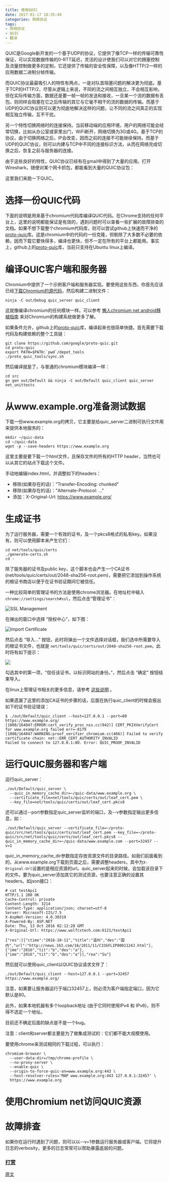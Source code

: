 ```yaml
---
title: 使用QUIC
date: 2017-01-17 18:35:49
categories: 网络协议
tags:
- 网络协议
- QUIC
- 翻译
---
```


QUIC是Google新开发的一个基于UDP的协议，它提供了像TCP一样的传输可靠性保证，可以实现数据传输的0-RTT延迟，灵活的设计使我们可以对它的拥塞控制及流量控制做更多的定制，它还提供了传输的安全性保障，以及像HTTP/2一样的应用数据二进制分帧传输。
<!--more-->
而QUIC协议最最吸引人的特性有两点，一是对队首阻塞问题的解决更为彻底。基于TCP的HTTP/2，尽管从逻辑上来说，不同的流之间相互独立，不会相互影响，但在实际传输方面，数据还是要一帧一帧的发送和接收，一旦某一个流的数据有丢包，则同样会阻塞在它之后传输的其它与它毫不相干的流的数据的传输。而基于UDP的QUIC协议则可以更为彻底地解决这样的问题，让不同的流之间真正的实现相互独立传输，互不干扰。

另一个特性切换网络时的连接保持。当前移动端的应用环境，用户的网络可能会经常切换，比如从办公室或家里出门，WiFi断开，网络切换为3G或4G。基于TCP的协议，由于切换网络之后，IP会改变，因而之前的连接不可能继续保持。而基于UDP的QUIC协议，则可以内建与TCP中不同的连接标识方法，从而在网络完成切换之后，恢复之前与服务器的连接。

由于这些良好的特性，QUIC协议已经有在gmail中得到了大量的应用。打开Wireshark，随便对某个网卡抓包，都能看到大量的QUIC协议包：


这里我们来跑一下QUIC。

# 选择一份QUIC代码

下面的说明是用来基于chromium代码库编译QUIC代码。在Chrome支持的任何平台上，这里的说明都能保证是有效的，遇到问题时可以查看一些扩展的故障排查的文档。如果不想下载整个chromium代码库，则可以尝试github上快速而干净的[proto-quic](https://github.com/google/proto-quic)库。这是chromium中的代码的一份克隆，但剔除了大多数不必要的依赖，因而下载它要快得多，编译也更快，但不一定在所有的平台上都能用。事实上，github上的[proto-quic](https://github.com/google/proto-quic)库，当前只支持在Ubuntu linux上编译。

# 编译QUIC客户端和服务器

Chromium中提供了一个示例客户端和服务器实现。要使用这些东西，你首先应该已经[下载Chromium的源代码](http://www.chromium.org/developers/how-tos/get-the-code)，然后构建二进制文件：
```
ninja -C out/Debug quic_server quic_client
```
这就像编译chromium的任何模块一样。可以参考 [懒人chromium net android移植指南](http://www.jianshu.com/p/9d7a6e9ed777) 来对Chromium的构建系统做更多了解。

如果条件允许，github上的[proto-quic](https://github.com/google/proto-quic)库，编译起来也很简单快捷。首先需要下载代码及构建依赖的整个工具链：
```
git clone https://github.com/google/proto-quic.git
cd proto-quic
export PATH=$PATH:`pwd`/depot_tools
./proto_quic_tools/sync.sh
```
然后编译就是了，与普通的chromium模块编译一样：
```
cd src
gn gen out/Default && ninja -C out/Default quic_client quic_server net_unittests
```
# 从www.example.org准备测试数据
下载一份www.example.org的拷贝，它主要是给quic_server二进制可执行文件用来提供本地服务的：
```
mkdir ~/quic-data
cd ~/quic-data
wget -p --save-headers https://www.example.org
```
这里主要是要下载一个html文件，且保存文件的所有的HTTP header，当然也可以从其它的站点下载这个文件。

手动地编辑index.html，并调整如下的headers：

 * 移除(如果存在的话)："Transfer-Encoding: chunked"
 * 移除(如果存在的话)："Alternate-Protocol: ..."
 * 添加：X-Original-Url: https://www.example.org/

# 生成证书
为了运行服务器，需要一个有效的证书，及一个pkcs8格式的私有key。如果没有，则可以使用脚本来产生它们：
```
cd net/tools/quic/certs
./generate-certs.sh
cd -
```
除了服务器的证书及public key，这个脚本也会产生一个CA证书 (net/tools/quic/certs/out/2048-sha256-root.pem)，需要把它添加到操作系统的根证书商店以便于在证书验证期间它被信任。

一种比较简单的管理证书的方法是使用chrome浏览器。在地址栏中输入 `chrome://settings/search#ssl`，然后点击“管理证书”：

![SSL Management](https://www.wolfcstech.com/images/1315506-a39ee579a3606059.png)

在弹出的窗口中选择 “授权中心”，如下图：

![Import Certificate](https://www.wolfcstech.com/images/1315506-8512bcbe2d529253.png)

然后点击 “导入...” 按钮，此时将弹出一个文件选择对话框，我们选中所需要导入的根证书文件，也就是 `net/tools/quic/certs/out/2048-sha256-root.pem`，此时将有如下提示：

![](https://www.wolfcstech.com/images/1315506-deed629c07d27313.png)

勾选其中的第一项，“信任该证书，以标识网站的身份。”，然后点击 “确定” 按钮结束导入。

在linux上管理证书相关的更多信息，请参考 [这些说明](https://chromium.googlesource.com/chromium/src/+/master/docs/linux_cert_management.md) 。

如果遗漏了这里的添加CA证书的步骤的话，后面在执行quic_client的时候会报出如下的证书验证错误：
```
$ ./out/Default/quic_client --host=127.0.0.1 --port=80 https://www.example.org/
[1008/164047:ERROR:cert_verify_proc_nss.cc(942)] CERT_PKIXVerifyCert for www.example.org failed err=-8179
[1008/164047:WARNING:proof_verifier_chromium.cc(466)] Failed to verify certificate chain: net::ERR_CERT_AUTHORITY_INVALID
Failed to connect to 127.0.0.1:80. Error: QUIC_PROOF_INVALID
```

# 运行QUIC服务器和客户端
运行quic_server：
```
./out/Default/quic_server \
  --quic_in_memory_cache_dir=~/quic-data/www.example.org \
  --certificate_file=net/tools/quic/certs/out/leaf_cert.pem \
  --key_file=net/tools/quic/certs/out/leaf_cert.pkcs8
```
还可以通过--port参数指定quic_server监听的端口，及--v参数指定输出更多信息，如：
```
./out/Default/quic_server --certificate_file=~/proto-quic/src/net/tools/quic/certs/out/leaf_cert.pem --key_file=~/proto-quic/src/net/tools/quic/certs/out/leaf_cert.pkcs8 --quic_in_memory_cache_dir=~/quic-data/www.example.com --port=32457 --v=1
```
quic_in_memory_cache_dir参数指定存放资源文件的目录路径。如我们前面看到的，从www.example.org下载到页面之后，需要调整headers，其中为`X-Original-Url`设置的是相应资源的url。quic_server起来的时候，会加载该目录下的文件。要为quic_server添加其它的测试资源，也要注意正确的设置其headers。如json接口：
```
# cat testApi1 
HTTP/1.1 200 OK
Cache-Control: private
Content-Length: 3214
Content-Type: application/json; charset=utf-8
Server: Microsoft-IIS/7.5
X-AspNet-Version: 4.0.30319
X-Powered-By: ASP.NET
Date: Thu, 13 Oct 2016 02:12:28 GMT
X-Original-Url: https://www.wolfcstech.com:6121/testApi1

{"res":[{"ctime":"2016-10-11","title":"温州","des":"国内","url":"http://news.163.com/16/1011/11/C33GFLIP0001124J.html"},{"ime":"2016","tit":"b","des":"a"}, {"ime":"2016","tit":"b","des":"a"}],"rea":"Su"}
```

然后就可以使用quic_client以QUIC协议请求文件了：
```
./out/Default/quic_client --host=127.0.0.1 --port=32457 https://www.example.org/
```
注意，如果要让服务器运行于端口32457上，则必须为客户端指定端口，因为它默认是80。

此外，如果本地机器有多个loopback地址 (由于它同时使用IPv4 和 IPv6)，则不得不选定一个地址。

目前还不确定后面的缺点是不是一个bug。

注意：client和server都主要是为了做集成测试的：它们都不能大规模使用。

要使用chrome来测试相同的下载过程，可以执行：
```
chromium-browser \
  --user-data-dir=/tmp/chrome-profile \
  --no-proxy-server \
  --enable-quic \
  --origin-to-force-quic-on=www.example.org:443 \
  --host-resolver-rules='MAP www.example.org:443 127.0.0.1:32457' \
  https://www.example.org
```
# 使用Chromium net访问QUIC资源

# 故障排查

如果你在运行时遇到了问题，则可以以--v=1参数运行服务器或客户端。它将提升日志的verbosity，更多的日志常常可以帮助暴露底层的问题。

### [打赏](https://www.wolfcstech.com/about/donate.html)


[原文](https://www.chromium.org/quic/playing-with-quic)